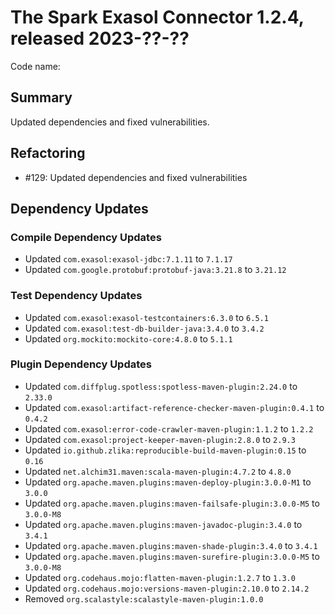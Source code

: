 # The Spark Exasol Connector 1.2.4, released 2023-??-??

Code name:

## Summary

Updated dependencies and fixed vulnerabilities.

## Refactoring

* #129: Updated dependencies and fixed vulnerabilities

## Dependency Updates

### Compile Dependency Updates

* Updated `com.exasol:exasol-jdbc:7.1.11` to `7.1.17`
* Updated `com.google.protobuf:protobuf-java:3.21.8` to `3.21.12`

### Test Dependency Updates

* Updated `com.exasol:exasol-testcontainers:6.3.0` to `6.5.1`
* Updated `com.exasol:test-db-builder-java:3.4.0` to `3.4.2`
* Updated `org.mockito:mockito-core:4.8.0` to `5.1.1`

### Plugin Dependency Updates

* Updated `com.diffplug.spotless:spotless-maven-plugin:2.24.0` to `2.33.0`
* Updated `com.exasol:artifact-reference-checker-maven-plugin:0.4.1` to `0.4.2`
* Updated `com.exasol:error-code-crawler-maven-plugin:1.1.2` to `1.2.2`
* Updated `com.exasol:project-keeper-maven-plugin:2.8.0` to `2.9.3`
* Updated `io.github.zlika:reproducible-build-maven-plugin:0.15` to `0.16`
* Updated `net.alchim31.maven:scala-maven-plugin:4.7.2` to `4.8.0`
* Updated `org.apache.maven.plugins:maven-deploy-plugin:3.0.0-M1` to `3.0.0`
* Updated `org.apache.maven.plugins:maven-failsafe-plugin:3.0.0-M5` to `3.0.0-M8`
* Updated `org.apache.maven.plugins:maven-javadoc-plugin:3.4.0` to `3.4.1`
* Updated `org.apache.maven.plugins:maven-shade-plugin:3.4.0` to `3.4.1`
* Updated `org.apache.maven.plugins:maven-surefire-plugin:3.0.0-M5` to `3.0.0-M8`
* Updated `org.codehaus.mojo:flatten-maven-plugin:1.2.7` to `1.3.0`
* Updated `org.codehaus.mojo:versions-maven-plugin:2.10.0` to `2.14.2`
* Removed `org.scalastyle:scalastyle-maven-plugin:1.0.0`

